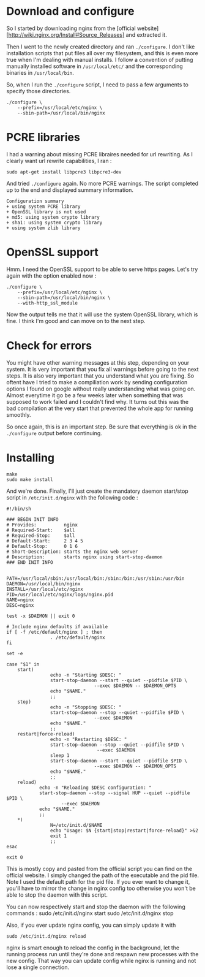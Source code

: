 Download and configure
======================

So I started by downloading nginx from the [official
website][http://wiki.nginx.org/Install#Source_Releases] and extracted it.

Then I went to the newly created directory and ran `./configure`. I don't like
installation scripts that put files all over my filesystem, and this is even
more true when I'm dealing with manual installs. I follow a convention
of putting manually installed software in `/usr/local/etc/` and the corresponding
binaries in `/usr/local/bin`.

So, when I run the `./configure` script, I need to pass a few arguments to
specify those directories.

	./configure \
		--prefix=/usr/local/etc/nginx \
		--sbin-path=/usr/local/bin/nginx


PCRE libraries
==============

I had a warning about missing PCRE libraires needed for url rewriting. As
I clearly want url rewrite capabilities, I ran :

	sudo apt-get install libpcre3 libpcre3-dev

And tried `./configure` again. No more PCRE warnings. The script completed up
to the end and displayed summary information.

	Configuration summary
	+ using system PCRE library
	+ OpenSSL library is not used
	+ md5: using system crypto library
	+ sha1: using system crypto library
	+ using system zlib library

OpenSSL support
===============

Hmm. I need the OpenSSL support to be able to serve https pages. Let's try
again with the option enabled now :

	./configure \
		--prefix=/usr/local/etc/nginx \
		--sbin-path=/usr/local/bin/nginx \
		--with-http_ssl_module

Now the output tells me that it will use the system OpenSSL library, which is
fine. I think I'm good and can move on to the next step.

Check for errors
================

You might have other warning messages at this step, depending on your system.
It is very important that you fix all warnings before going to the next steps.
It is also very important that you understand what you are fixing. So oftent
have I tried to make a compiliation work by sending configuration options
I found on google without really understanding what was going on. Almost
everytime it go be a few weeks later when something that was supposed to work
failed and I couldn't find why. It turns out this was the bad compilation at
the very start that prevented the whole app for running smoothly.

So once again, this is an important step. Be sure that everything is ok in the
`./configure` output before continuing.

Installing
==========

	make
	sudo make install

And we're done. Finally, I'll just create the mandatory daemon start/stop
script in `/etc/init.d/nginx` with the following code :


	#!/bin/sh

	### BEGIN INIT INFO
	# Provides:          nginx
	# Required-Start:    $all
	# Required-Stop:     $all
	# Default-Start:     2 3 4 5
	# Default-Stop:      0 1 6
	# Short-Description: starts the nginx web server
	# Description:       starts nginx using start-stop-daemon
	### END INIT INFO


	PATH=/usr/local/sbin:/usr/local/bin:/sbin:/bin:/usr/sbin:/usr/bin
	DAEMON=/usr/local/bin/nginx
	INSTALL=/usr/local/etc/nginx
	PID=/usr/local/etc/nginx/logs/nginx.pid
	NAME=nginx
	DESC=nginx

	test -x $DAEMON || exit 0

	# Include nginx defaults if available
	if [ -f /etc/default/nginx ] ; then
					. /etc/default/nginx
	fi

	set -e

	case "$1" in
		start)
					echo -n "Starting $DESC: "
					start-stop-daemon --start --quiet --pidfile $PID \
									--exec $DAEMON -- $DAEMON_OPTS
					echo "$NAME."
					;;
		stop)
					echo -n "Stopping $DESC: "
					start-stop-daemon --stop --quiet --pidfile $PID \
									--exec $DAEMON
					echo "$NAME."
					;;
		restart|force-reload)
					echo -n "Restarting $DESC: "
					start-stop-daemon --stop --quiet --pidfile $PID \
									 --exec $DAEMON
					sleep 1
					start-stop-daemon --start --quiet --pidfile $PID \
									--exec $DAEMON -- $DAEMON_OPTS
					echo "$NAME."
					;;
		reload)
				echo -n "Reloading $DESC configuration: "
				start-stop-daemon --stop --signal HUP --quiet --pidfile $PID \
						--exec $DAEMON
				echo "$NAME."
				;;
		*)
					N=/etc/init.d/$NAME
					echo "Usage: $N {start|stop|restart|force-reload}" >&2
					exit 1
					;;
	esac

	exit 0

This is mostly copy and pasted from the official script you can find on the
official website. I simply changed the path of the executable and the pid file.
Note I used the default path for the pid file. If you ever want to change it,
you'll have to mirror the change in nginx config too otherwise you won't be
able to stop the daemon with this script.

You can now respectively start and stop the daemon with the following commands
:
	sudo /etc/init.d/nginx start
	sudo /etc/init.d/nginx stop

Also, if you ever update nginx config, you can simply update it with
	
	sudo /etc/init.d/nginx reload

nginx is smart enough to reload the config in the background, let the running
process run until they're done and respawn new processes with the new config.
That way you can update config while nginx is running and not lose a single
connection.
